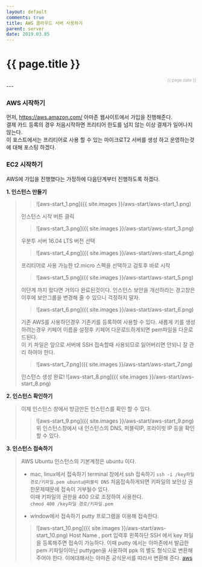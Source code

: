 ```yaml
---
layout: default
comments: true
title: AWS 클라우드 서버 사용하기
parent: server
date: 2019.03.05
---
```


<h1>{{ page.title }}</h1>  
<div style="text-align:right; font-size:11px; color:#aaa">{{ page.date }} </div>
---

### AWS 시작하기

먼저, <a href="https://aws.amazon.com/">https://aws.amazon.com/</a> 아마존 웹사이트에서 가입을 진행해준다.  
결제 카드 등록의 경우 처음시작하면 프리티어 한도를 넘지 않는 이상 결제가 일어나지 않는다.  
이 포스트에서는 프리티어로 사용 할 수 있는 마이크로T2 서버를 생성 하고 운영하는것에 대해 포스팅 하겠다.

### EC2 시작하기

AWS에 가입을 진행했다는 가정하에 다음단계부터 진행하도록 하겠다.

**1. 인스턴스 만들기** 
> 
>> ![aws-start_1.png]({{ site.images }}/aws-start/aws-start_1.png)
>  
>   
> 인스턴스 시작 버튼 클릭
>> ![aws-start_3.png]({{ site.images }}/aws-start/aws-start_3.png)
>  
>    
> 우분투 서버 16.04 LTS 버전 선택
>> ![aws-start_4.png]({{ site.images }}/aws-start/aws-start_4.png)  
>   
>  
> 프리티어로 사용 가능한 t2.micro 스펙을 선택하고 검토후 바로 시작
>> ![aws-start_5.png]({{ site.images }}/aws-start/aws-start_5.png)
>  
>  
> 이단계 까지 왔다면 거의다 완료된것이다. 인스턴스 보안을 개선하라는 경고창은 이후에 보안그룹을 변경해 줄 수 있으니 걱정하지 말자.
>> ![aws-start_6.png]({{ site.images }}/aws-start/aws-start_6.png)
>  
>  
> 기존 AWS를 사용하던경우 기존키를 등록하여 사용할 수 있다. 새롭게 키를 생성하려는경우 키페어 이름을 설정후 키페어 다운로드하게되면 pem파일을 다운로드된다.   
> 이 키 파일은 앞으로 서버에 SSH 접속할때 사용되므로 잃어버리면 안되니 잘 관리 하여야 한다.
>> ![aws-start_7.png]({{ site.images }}/aws-start/aws-start_7.png)
>  
>   
> 인스턴스 생성 완료!
> ![aws-start_8.png]({{ site.images }}/aws-start/aws-start_8.png)
  
  
  
**2. 인스턴스 확인하기**
> 
> 이제 인스턴스 창에서 방금만든 인스턴스를 확인 할 수 있다.
>> ![aws-start_9.png]({{ site.images }}/aws-start/aws-start_9.png)
> 위 인스턴스창에서 내 인스턴스의 DNS, 퍼블릭IP, 프라이빗 IP 등을 확인 할 수 있다.
  
  
  

**3. 인스턴스 접속하기**
> 
> AWS Ubuntu 인스턴스의 기본계정은 ubuntu 이다.   
>
> - mac, linux에서 접속하기
> terminal 창에서 ssh 접속하기
> `ssh -i /key파일 경로/키파일.pem ubuntu@퍼블릭 DNS` 
> 처음접속하게되면 키파일의 보안상 권한문제때문에 접속이 거부될수 있다.  
> 이때 키파일의 권한을 400 으로 조정하여 사용한다.  
> `chmod 400 /key파일 경로/키파일.pem`
>  
> - window에서 접속하기
> putty 프로그램을 이용해 접속한다.
>> ![aws-start_10.png]({{ site.images }}/aws-start/aws-start_10.png)
> Host Name , port 입력후 왼쪽하단 SSH 에서 key 파일을 등록해주면 접속이 가능하다.
>> 이때 putty 에서는 아마존에서 발급한 pem 키파일이아닌 puttygen을 사용하여 ppk 의 별도 형식으로 변환해주어야 한다. 이에대해서는 아마존 공식문서를 따라서 변환해 준다. [aws](https://docs.aws.amazon.com/ko_kr/AWSEC2/latest/UserGuide/putty.html)
